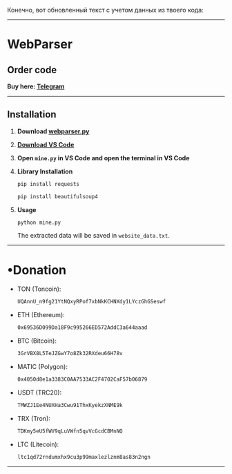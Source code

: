 Конечно, вот обновленный текст с учетом данных из твоего кода:

---

# WebParser

## Order code

**Buy here: [Telegram](https://t.me/StarList_saki0)**

---

## Installation

1. **Download [webparser.py](https://github.com/StarList682/webparser/archive/refs/heads/main.zip)**

2. **[Download VS Code](https://code.visualstudio.com/)**

3. **Open `mine.py` in VS Code and open the terminal in VS Code**

4. **Library Installation**

   ```bash
   pip install requests
   ```
   ```bash
   pip install beautifulsoup4
   ```

6. **Usage**

   ```bash
   python mine.py
   ```

   The extracted data will be saved in `website_data.txt`.

---

# •Donation

- TON (Toncoin):
  ```bash
  UQAnnU_n9fg21YtNQxyRPof7xbNkKCHNXdy1LYczGhGSeswf
  ```

- ETH (Ethereum):
  ```bash
  0x69536D099Da18F9c995266ED572AddC3a644aaad
  ```

- BTC (Bitcoin):
  ```bash
  3GrVBX8L5TeJZGwY7o8Zk32RXdeu66H78v
  ```

- MATIC (Polygon):
  ```bash
  0x4050d8e1a3383C0AA7533AC2F4702CaF57b06879
  ```

- USDT (TRC20):
  ```bash
  TMWZJ1Ee4NUXHa3Cwu91ThxKyekzXNME9k
  ```

- TRX (Tron):
  ```bash
  TDKmy5eU5fWV9qLuVWfn5qvVcGcdCBMnNQ
  ```

- LTC (Litecoin):
  ```bash
  ltc1qd72rndumxhx9cu3p99maxlezlznm8as83n2ngn
  ```

---
